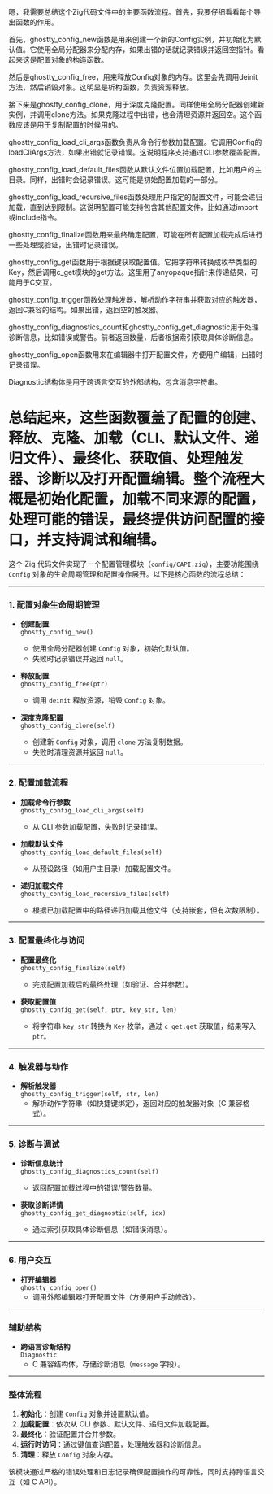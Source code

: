 嗯，我需要总结这个Zig代码文件中的主要函数流程。首先，我要仔细看看每个导出函数的作用。

首先，ghostty_config_new函数是用来创建一个新的Config实例，并初始化为默认值。它使用全局分配器来分配内存，如果出错的话就记录错误并返回空指针。看起来这是配置对象的构造函数。

然后是ghostty_config_free，用来释放Config对象的内存。这里会先调用deinit方法，然后销毁对象。这明显是析构函数，负责资源释放。

接下来是ghostty_config_clone，用于深度克隆配置。同样使用全局分配器创建新实例，并调用clone方法。如果克隆过程中出错，也会清理资源并返回空。这个函数应该是用于复制配置的时候用的。

ghostty_config_load_cli_args函数负责从命令行参数加载配置。它调用Config的loadCliArgs方法，如果出错就记录错误。这说明程序支持通过CLI参数覆盖配置。

ghostty_config_load_default_files函数从默认文件位置加载配置，比如用户的主目录。同样，出错时会记录错误。这可能是初始配置加载的一部分。

ghostty_config_load_recursive_files函数处理用户指定的配置文件，可能会递归加载，直到达到限制。这说明配置可能支持包含其他配置文件，比如通过import或include指令。

ghostty_config_finalize函数用来最终确定配置，可能在所有配置加载完成后进行一些处理或验证，出错时记录错误。

ghostty_config_get函数用于根据键获取配置值。它把字符串转换成枚举类型的Key，然后调用c_get模块的get方法。这里用了anyopaque指针来传递结果，可能用于C交互。

ghostty_config_trigger函数处理触发器，解析动作字符串并获取对应的触发器，返回C兼容的结构。如果出错，返回空的触发器。

ghostty_config_diagnostics_count和ghostty_config_get_diagnostic用于处理诊断信息，比如错误或警告。前者返回数量，后者根据索引获取具体诊断信息。

ghostty_config_open函数用来在编辑器中打开配置文件，方便用户编辑，出错时记录错误。

Diagnostic结构体是用于跨语言交互的外部结构，包含消息字符串。

总结起来，这些函数覆盖了配置的创建、释放、克隆、加载（CLI、默认文件、递归文件）、最终化、获取值、处理触发器、诊断以及打开配置编辑。整个流程大概是初始化配置，加载不同来源的配置，处理可能的错误，最终提供访问配置的接口，并支持调试和编辑。
================================================
这个 Zig 代码文件实现了一个配置管理模块（`config/CAPI.zig`），主要功能围绕 `Config` 对象的生命周期管理和配置操作展开。以下是核心函数的流程总结：

---

### **1. 配置对象生命周期管理**
- **创建配置**  
  `ghostty_config_new()`  
  - 使用全局分配器创建 `Config` 对象，初始化默认值。
  - 失败时记录错误并返回 `null`。

- **释放配置**  
  `ghostty_config_free(ptr)`  
  - 调用 `deinit` 释放资源，销毁 `Config` 对象。

- **深度克隆配置**  
  `ghostty_config_clone(self)`  
  - 创建新 `Config` 对象，调用 `clone` 方法复制数据。
  - 失败时清理资源并返回 `null`。

---

### **2. 配置加载流程**
- **加载命令行参数**  
  `ghostty_config_load_cli_args(self)`  
  - 从 CLI 参数加载配置，失败时记录错误。

- **加载默认文件**  
  `ghostty_config_load_default_files(self)`  
  - 从预设路径（如用户主目录）加载配置文件。

- **递归加载文件**  
  `ghostty_config_load_recursive_files(self)`  
  - 根据已加载配置中的路径递归加载其他文件（支持嵌套，但有次数限制）。

---

### **3. 配置最终化与访问**
- **配置最终化**  
  `ghostty_config_finalize(self)`  
  - 完成配置加载后的最终处理（如验证、合并参数）。

- **获取配置值**  
  `ghostty_config_get(self, ptr, key_str, len)`  
  - 将字符串 `key_str` 转换为 `Key` 枚举，通过 `c_get.get` 获取值，结果写入 `ptr`。

---

### **4. 触发器与动作**
- **解析触发器**  
  `ghostty_config_trigger(self, str, len)`  
  - 解析动作字符串（如快捷键绑定），返回对应的触发器对象（C 兼容格式）。

---

### **5. 诊断与调试**
- **诊断信息统计**  
  `ghostty_config_diagnostics_count(self)`  
  - 返回配置加载过程中的错误/警告数量。

- **获取诊断详情**  
  `ghostty_config_get_diagnostic(self, idx)`  
  - 通过索引获取具体诊断信息（如错误消息）。

---

### **6. 用户交互**
- **打开编辑器**  
  `ghostty_config_open()`  
  - 调用外部编辑器打开配置文件（方便用户手动修改）。

---

### **辅助结构**
- **跨语言诊断结构**  
  `Diagnostic`  
  - C 兼容结构体，存储诊断消息（`message` 字段）。

---

### **整体流程**
1. **初始化**：创建 `Config` 对象并设置默认值。
2. **加载配置**：依次从 CLI 参数、默认文件、递归文件加载配置。
3. **最终化**：验证配置并合并参数。
4. **运行时访问**：通过键值查询配置，处理触发器和诊断信息。
5. **清理**：释放 `Config` 对象内存。

该模块通过严格的错误处理和日志记录确保配置操作的可靠性，同时支持跨语言交互（如 C API）。
